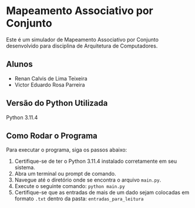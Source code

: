 # Mapeamento Associativo por Conjunto

Este é um simulador de Mapeamento Associativo por Conjunto desenvolvido para disciplina de Arquitetura de Computadores.

## Alunos

- Renan Calvis de Lima Teixeira
- Victor Eduardo Rosa Parreira

## Versão do Python Utilizada

Python 3.11.4

## Como Rodar o Programa

Para executar o programa, siga os passos abaixo:

1. Certifique-se de ter o Python 3.11.4 instalado corretamente em seu sistema.
2. Abra um terminal ou prompt de comando.
3. Navegue até o diretório onde se encontra o arquivo `main.py`.
4. Execute o seguinte comando: `python main.py`
5. Certifique-se que as entradas de mais de um dado sejam colocadas em formato `.txt` dentro da pasta: `entradas_para_leitura`

